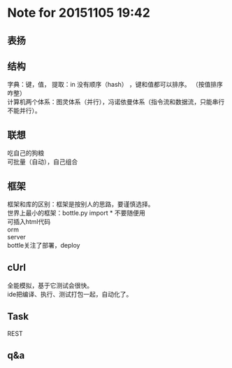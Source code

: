 # Note for 20151105 19:42  
## 表扬  
## 结构  
字典：键，值， 提取：in  没有顺序（hash） ，键和值都可以排序。  （按值排序咋整）  
计算机两个体系：图灵体系（并行），冯诺依曼体系（指令流和数据流，只能串行不能并行）。  
## 联想  
吃自己的狗粮  
可批量（自动），自己组合  
## 框架  
框架和库的区别：框架是按别人的思路，要谨慎选择。  
世界上最小的框架：bottle.py
import * 不要随便用  
可插入html代码  
orm  
server  
bottle关注了部署，deploy  
## cUrl  
全能模拟，基于它测试会很快。  
ide把编译、执行、测试打包一起，自动化了。  
## Task  
REST  
## q&a  
